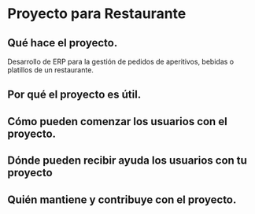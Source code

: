 # Proyecto para Restaurante

## Qué hace el proyecto.
Desarrollo de ERP para la gestión de pedidos de aperitivos, bebidas o platillos de un restaurante.

## Por qué el proyecto es útil.

## Cómo pueden comenzar los usuarios con el proyecto.

## Dónde pueden recibir ayuda los usuarios con tu proyecto

## Quién mantiene y contribuye con el proyecto.

